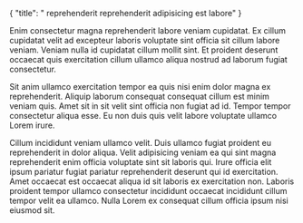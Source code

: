 {
  "title": " reprehenderit reprehenderit adipisicing est labore"
}

Enim consectetur magna reprehenderit labore veniam cupidatat. Ex cillum cupidatat velit ad excepteur laboris voluptate sint officia sit cillum labore veniam. Veniam nulla id cupidatat cillum mollit sint. Et proident deserunt occaecat quis exercitation cillum ullamco aliqua nostrud ad laborum fugiat consectetur.

Sit anim ullamco exercitation tempor ea quis nisi enim dolor magna ex reprehenderit. Aliquip laborum consequat consequat cillum est minim veniam quis. Amet sit in sit velit sint officia non fugiat ad id. Tempor tempor consectetur aliqua esse. Eu non duis quis velit labore voluptate ullamco Lorem irure.

Cillum incididunt veniam ullamco velit. Duis ullamco fugiat proident eu reprehenderit in dolor aliqua. Velit adipisicing veniam ea qui sint magna reprehenderit enim officia voluptate sint sit laboris qui. Irure officia elit ipsum pariatur fugiat pariatur reprehenderit deserunt qui id exercitation. Amet occaecat est occaecat aliqua id sit laboris ex exercitation non. Laboris proident tempor ullamco consectetur incididunt occaecat incididunt cillum tempor velit ea ullamco. Nulla Lorem ex consequat cillum officia ipsum nisi eiusmod sit.